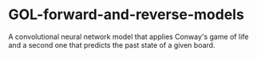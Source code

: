 # GOL-forward-and-reverse-models
A convolutional neural network model that applies Conway's game of life and a second one that predicts the past state of a given board.
